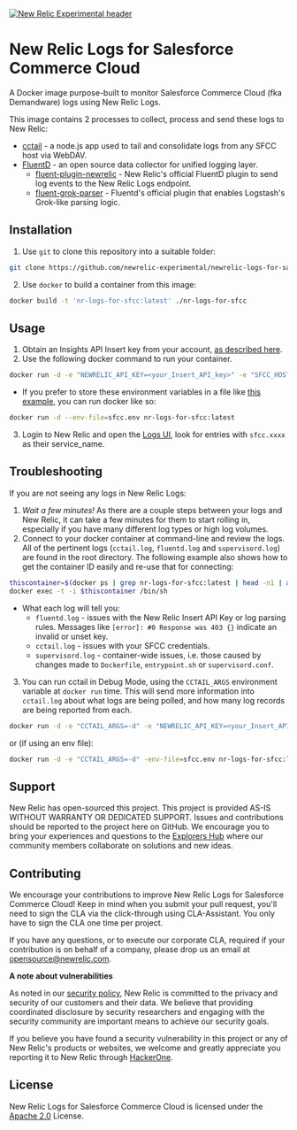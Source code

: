 [![New Relic Experimental header](https://github.com/newrelic/opensource-website/raw/master/src/images/categories/Experimental.png)](https://opensource.newrelic.com/oss-category/#new-relic-experimental)

# New Relic Logs for Salesforce Commerce Cloud

A Docker image purpose-built to monitor Salesforce Commerce Cloud (fka Demandware) logs using New Relic Logs.

This image contains 2 processes to collect, process and send these logs to New Relic:
  * [cctail](https://github.com/openmindlab/cctail) - a node.js app used to tail and consolidate logs from any SFCC host via WebDAV.
  * [FluentD](https://www.fluentd.org) - an open source data collector for unified logging layer.
    * [fluent-plugin-newrelic](https://docs.newrelic.com/docs/logs/enable-log-management-new-relic/enable-log-monitoring-new-relic/fluentd-plugin-log-forwarding) - New Relic's official FluentD plugin to send log events to the New Relic Logs endpoint.
    * [fluent-grok-parser](https://github.com/fluent/fluent-plugin-grok-parser) - Fluentd's official plugin that enables Logstash's Grok-like parsing logic.

## Installation

1. Use `git` to clone this repository into a suitable folder:
```sh
git clone https://github.com/newrelic-experimental/newrelic-logs-for-salesforce-commerce-cloud.git nr-logs-for-sfcc
```
2. Use `docker` to build a container from this image:
```sh
docker build -t 'nr-logs-for-sfcc:latest' ./nr-logs-for-sfcc
```

## Usage

1. Obtain an Insights API Insert key from your account, [as described here](https://docs.newrelic.com/docs/telemetry-data-platform/ingest-manage-data/ingest-apis/use-event-api-report-custom-events#register).
2. Use the following docker command to run your container.
```sh
docker run -d -e "NEWRELIC_API_KEY=<your_Insert_API_key>" -e "SFCC_HOSTNAME=<your_sfcc_host>" -e "SFCC_CLIENT_ID=<your_sfcc_client_id>" -e "SFCC_CLIENT_SECRET=<your_sfcc_client_secret>" nr-logs-for-sfcc:latest
```
* If you prefer to store these environment variables in a file like [this example](./sfcc.env), you can run docker like so:
```sh
docker run -d --env-file=sfcc.env nr-logs-for-sfcc:latest
```
3. Login to New Relic and open the [Logs UI](https://one.newrelic.com/launcher/logger.log-launcher), look for entries with `sfcc.xxxx` as their service_name.

## Troubleshooting

If you are not seeing any logs in New Relic Logs:
1. _Wait a few minutes!_ As there are a couple steps between your logs and New Relic, it can take a few minutes for them to start rolling in, especially if you have many different log types or high log volumes.
2. Connect to your docker container at command-line and review the logs. All of the pertinent logs (`cctail.log`, `fluentd.log` and `supervisord.log`) are found in the root directory. The following example also shows how to get the container ID easily and re-use that for connecting:
```sh
thiscontainer=$(docker ps | grep nr-logs-for-sfcc:latest | head -n1 | awk '{print $1;}')
docker exec -t -i $thiscontainer /bin/sh
```

  * What each log will tell you:
    * `fluentd.log` - issues with the New Relic Insert API Key or log parsing rules. Messages like `[error]: #0 Response was 403 {}` indicate an invalid or unset key.
    * `cctail.log` - issues with your SFCC credentials.
    * `supervisord.log` - container-wide issues, i.e. those caused by changes made to `Dockerfile`, `entrypoint.sh` or `supervisord.conf`.
3. You can run cctail in Debug Mode, using the `CCTAIL_ARGS` environment variable at `docker run` time. This will send more information into `cctail.log` about what logs are being polled, and how many log records are being reported from each.
```sh
docker run -d -e "CCTAIL_ARGS=-d" -e "NEWRELIC_API_KEY=<your_Insert_API_key>" -e "SFCC_HOSTNAME=<your_sfcc_host>" -e "SFCC_CLIENT_ID=<your_sfcc_client_id>" -e "SFCC_CLIENT_SECRET=<your_sfcc_client_secret>" nr-logs-for-sfcc:latest
```
or (if using an env file):
```sh
docker run -d -e "CCTAIL_ARGS=-d" -env-file=sfcc.env nr-logs-for-sfcc:latest
```
## Support

New Relic has open-sourced this project. This project is provided AS-IS WITHOUT WARRANTY OR DEDICATED SUPPORT. Issues and contributions should be reported to the project here on GitHub. We encourage you to bring your experiences and questions to the [Explorers Hub](https://discuss.newrelic.com) where our community members collaborate on solutions and new ideas.

## Contributing

We encourage your contributions to improve New Relic Logs for Salesforce Commerce Cloud! Keep in mind when you submit your pull request, you'll need to sign the CLA via the click-through using CLA-Assistant. You only have to sign the CLA one time per project.

If you have any questions, or to execute our corporate CLA, required if your contribution is on behalf of a company,  please drop us an email at opensource@newrelic.com.

**A note about vulnerabilities**

As noted in our [security policy](../../security/policy), New Relic is committed to the privacy and security of our customers and their data. We believe that providing coordinated disclosure by security researchers and engaging with the security community are important means to achieve our security goals.

If you believe you have found a security vulnerability in this project or any of New Relic's products or websites, we welcome and greatly appreciate you reporting it to New Relic through [HackerOne](https://hackerone.com/newrelic).

## License

New Relic Logs for Salesforce Commerce Cloud is licensed under the [Apache 2.0](http://apache.org/licenses/LICENSE-2.0.txt) License.
